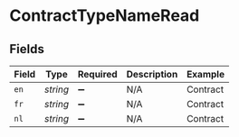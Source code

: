 # ContractTypeNameRead


## Fields

| Field              | Type               | Required           | Description        | Example            |
| ------------------ | ------------------ | ------------------ | ------------------ | ------------------ |
| `en`               | *string*           | :heavy_minus_sign: | N/A                | Contract           |
| `fr`               | *string*           | :heavy_minus_sign: | N/A                | Contract           |
| `nl`               | *string*           | :heavy_minus_sign: | N/A                | Contract           |